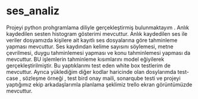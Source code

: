 # ses_analiz
Projeyi python prohgramlama diliyle gerçekleştirmiş bulunmaktayım .
Anlık kaydedilen sesten histogram gösterimi mevcuttur.
Anlık kaydedilen ses ile veriler dosyamızda kişilere ait kayıtlı ses dosyalarına göre tahminleme yapması mevcuttur.
Ses kaydından kelime sayısını söylemesi, metne çevrilmesi, duygu tahminlemesi yapması ve konu tahminlemesi yapması da mevcuttur.
BU işlemlerin tahminleme kısımlarını model eğiyilerek gerçekleştirilmiştir. 
Bu yaptıklarımı test eden white box testlerim de mevcuttur.
Ayrıca yüklediğim diğer kodlar haricinde olan dosylarımda test-case , sözleşme örneği , test bird onay maili, sonarqube testi ve projeyi yaptığımız ekip arkadaşlarımla planlama şeklimiz trello ekran görüntümüzde mevcuttur.
